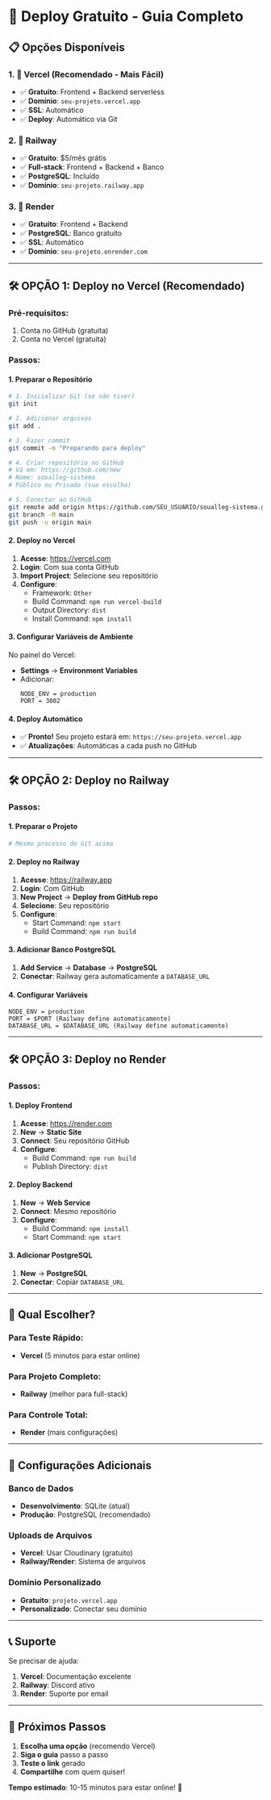 # 🚀 Deploy Gratuito - Guia Completo

## 📋 **Opções Disponíveis**

### **1. 🥇 Vercel (Recomendado - Mais Fácil)**
- ✅ **Gratuito**: Frontend + Backend serverless
- ✅ **Domínio**: `seu-projeto.vercel.app`
- ✅ **SSL**: Automático
- ✅ **Deploy**: Automático via Git

### **2. 🥈 Railway**
- ✅ **Gratuito**: $5/mês grátis
- ✅ **Full-stack**: Frontend + Backend + Banco
- ✅ **PostgreSQL**: Incluído
- ✅ **Domínio**: `seu-projeto.railway.app`

### **3. 🥉 Render**
- ✅ **Gratuito**: Frontend + Backend
- ✅ **PostgreSQL**: Banco gratuito
- ✅ **SSL**: Automático
- ✅ **Domínio**: `seu-projeto.onrender.com`

---

## 🛠️ **OPÇÃO 1: Deploy no Vercel (Recomendado)**

### **Pré-requisitos:**
1. Conta no GitHub (gratuita)
2. Conta no Vercel (gratuita)

### **Passos:**

#### **1. Preparar o Repositório**
```bash
# 1. Inicializar Git (se não tiver)
git init

# 2. Adicionar arquivos
git add .

# 3. Fazer commit
git commit -m "Preparando para deploy"

# 4. Criar repositório no GitHub
# Vá em: https://github.com/new
# Nome: soualleg-sistema
# Público ou Privado (sua escolha)

# 5. Conectar ao GitHub
git remote add origin https://github.com/SEU_USUARIO/soualleg-sistema.git
git branch -M main
git push -u origin main
```

#### **2. Deploy no Vercel**
1. **Acesse**: https://vercel.com
2. **Login**: Com sua conta GitHub
3. **Import Project**: Selecione seu repositório
4. **Configure**:
   - Framework: `Other`
   - Build Command: `npm run vercel-build`
   - Output Directory: `dist`
   - Install Command: `npm install`

#### **3. Configurar Variáveis de Ambiente**
No painel do Vercel:
- **Settings** → **Environment Variables**
- Adicionar:
  ```
  NODE_ENV = production
  PORT = 3002
  ```

#### **4. Deploy Automático**
- ✅ **Pronto!** Seu projeto estará em: `https://seu-projeto.vercel.app`
- ✅ **Atualizações**: Automáticas a cada push no GitHub

---

## 🛠️ **OPÇÃO 2: Deploy no Railway**

### **Passos:**

#### **1. Preparar o Projeto**
```bash
# Mesmo processo do Git acima
```

#### **2. Deploy no Railway**
1. **Acesse**: https://railway.app
2. **Login**: Com GitHub
3. **New Project** → **Deploy from GitHub repo**
4. **Selecione**: Seu repositório
5. **Configure**:
   - Start Command: `npm start`
   - Build Command: `npm run build`

#### **3. Adicionar Banco PostgreSQL**
1. **Add Service** → **Database** → **PostgreSQL**
2. **Conectar**: Railway gera automaticamente a `DATABASE_URL`

#### **4. Configurar Variáveis**
```
NODE_ENV = production
PORT = $PORT (Railway define automaticamente)
DATABASE_URL = $DATABASE_URL (Railway define automaticamente)
```

---

## 🛠️ **OPÇÃO 3: Deploy no Render**

### **Passos:**

#### **1. Deploy Frontend**
1. **Acesse**: https://render.com
2. **New** → **Static Site**
3. **Connect**: Seu repositório GitHub
4. **Configure**:
   - Build Command: `npm run build`
   - Publish Directory: `dist`

#### **2. Deploy Backend**
1. **New** → **Web Service**
2. **Connect**: Mesmo repositório
3. **Configure**:
   - Build Command: `npm install`
   - Start Command: `npm start`

#### **3. Adicionar PostgreSQL**
1. **New** → **PostgreSQL**
2. **Conectar**: Copiar `DATABASE_URL`

---

## 🎯 **Qual Escolher?**

### **Para Teste Rápido**: 
- **Vercel** (5 minutos para estar online)

### **Para Projeto Completo**: 
- **Railway** (melhor para full-stack)

### **Para Controle Total**: 
- **Render** (mais configurações)

---

## 🔧 **Configurações Adicionais**

### **Banco de Dados**
- **Desenvolvimento**: SQLite (atual)
- **Produção**: PostgreSQL (recomendado)

### **Uploads de Arquivos**
- **Vercel**: Usar Cloudinary (gratuito)
- **Railway/Render**: Sistema de arquivos

### **Domínio Personalizado**
- **Gratuito**: `projeto.vercel.app`
- **Personalizado**: Conectar seu domínio

---

## 📞 **Suporte**

Se precisar de ajuda:
1. **Vercel**: Documentação excelente
2. **Railway**: Discord ativo
3. **Render**: Suporte por email

---

## 🚀 **Próximos Passos**

1. **Escolha uma opção** (recomendo Vercel)
2. **Siga o guia** passo a passo
3. **Teste o link** gerado
4. **Compartilhe** com quem quiser!

**Tempo estimado**: 10-15 minutos para estar online! 🎉